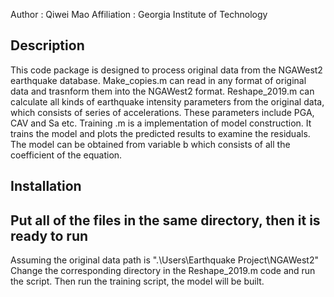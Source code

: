 Author              : Qiwei Mao
Affiliation         : Georgia Institute of Technology

Description
-------------
This code package is designed to process original data from the NGAWest2 earthquake database. Make_copies.m
can read in any format of original data and trasnform them into the NGAWest2 format. Reshape_2019.m can calculate
all kinds of earthquake intensity parameters from the original data, which consists of series of accelerations. These
parameters include PGA, CAV and Sa etc. Training .m is a implementation of model construction. It trains the model
and plots the predicted results to examine the residuals. The model can be obtained from variable b which consists of
all the coefficient of the equation.


Installation
------------
Put all of the files in the same directory, then it is ready to run
-----------
Assuming the original data path is ".\Users\Earthquake Project\NGAWest2"
Change the corresponding directory in the Reshape_2019.m code and run the script.
Then run the training script, the model will be built.